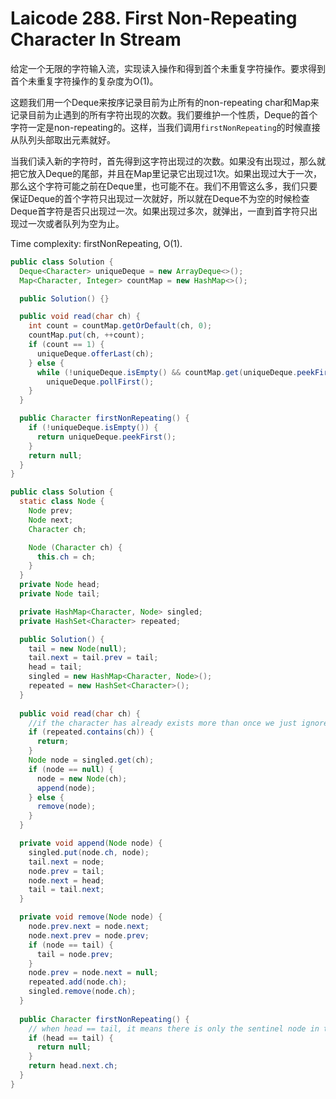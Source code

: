 # Laicode 288. First Non-Repeating Character In Stream

给定一个无限的字符输入流，实现读入操作和得到首个未重复字符操作。要求得到首个未重复字符操作的复杂度为O(1)。

这题我们用一个Deque来按序记录目前为止所有的non-repeating char和Map来记录目前为止遇到的所有字符出现的次数。我们要维护一个性质，Deque的首个字符一定是non-repeating的。这样，当我们调用`firstNonRepeating`的时候直接从队列头部取出元素就好。

当我们读入新的字符时，首先得到这字符出现过的次数。如果没有出现过，那么就把它放入Deque的尾部，并且在Map里记录它出现过1次。如果出现过大于一次，那么这个字符可能之前在Deque里，也可能不在。我们不用管这么多，我们只要保证Deque的首个字符只出现过一次就好，所以就在Deque不为空的时候检查Deque首字符是否只出现过一次。如果出现过多次，就弹出，一直到首字符只出现过一次或者队列为空为止。

Time complexity: firstNonRepeating, O(1).

```java
public class Solution {
  Deque<Character> uniqueDeque = new ArrayDeque<>();
  Map<Character, Integer> countMap = new HashMap<>();

  public Solution() {}

  public void read(char ch) {
    int count = countMap.getOrDefault(ch, 0);
    countMap.put(ch, ++count);
    if (count == 1) {
      uniqueDeque.offerLast(ch);
    } else {
      while (!uniqueDeque.isEmpty() && countMap.get(uniqueDeque.peekFirst()) > 1)
        uniqueDeque.pollFirst();
    }
  }

  public Character firstNonRepeating() {
    if (!uniqueDeque.isEmpty()) {
      return uniqueDeque.peekFirst();
    }
    return null;
  }
}
```

```java
public class Solution {
  static class Node {
    Node prev;
    Node next;
    Character ch;

    Node (Character ch) {
      this.ch = ch;
    }
  }
  private Node head;
  private Node tail;

  private HashMap<Character, Node> singled;
  private HashSet<Character> repeated;

  public Solution() {
    tail = new Node(null);
    tail.next = tail.prev = tail;
    head = tail;
    singled = new HashMap<Character, Node>();
    repeated = new HashSet<Character>();
  }
  
  public void read(char ch) {
    //if the character has already exists more than once we just ignore
    if (repeated.contains(ch)) {
      return;
    }
    Node node = singled.get(ch);
    if (node == null) {
      node = new Node(ch);
      append(node);
    } else {
      remove(node);
    }
  }

  private void append(Node node) {
    singled.put(node.ch, node);
    tail.next = node;
    node.prev = tail;
    node.next = head;
    tail = tail.next;
  }

  private void remove(Node node) {
    node.prev.next = node.next;
    node.next.prev = node.prev;
    if (node == tail) {
      tail = node.prev;
    }
    node.prev = node.next = null;
    repeated.add(node.ch);
    singled.remove(node.ch);
  }
  
  public Character firstNonRepeating() {
    // when head == tail, it means there is only the sentinel node in the list
    if (head == tail) {
      return null;
    } 
    return head.next.ch;
  }
}

```

